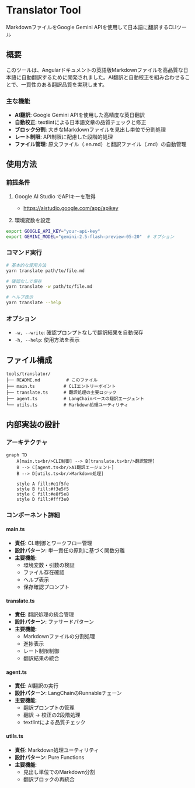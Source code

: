 # Translator Tool

MarkdownファイルをGoogle Gemini APIを使用して日本語に翻訳するCLIツール

## 概要

このツールは、Angularドキュメントの英語版Markdownファイルを高品質な日本語に自動翻訳するために開発されました。AI翻訳と自動校正を組み合わせることで、一貫性のある翻訳品質を実現します。

### 主な機能

- **AI翻訳**: Google Gemini APIを使用した高精度な英日翻訳
- **自動校正**: textlintによる日本語文章の品質チェックと修正
- **ブロック分割**: 大きなMarkdownファイルを見出し単位で分割処理
- **レート制限**: API制限に配慮した段階的処理
- **ファイル管理**: 原文ファイル（.en.md）と翻訳ファイル（.md）の自動管理

## 使用方法

### 前提条件

1. Google AI Studio でAPIキーを取得
   - https://aistudio.google.com/app/apikey
   
2. 環境変数を設定
```bash
export GOOGLE_API_KEY="your-api-key"
export GEMINI_MODEL="gemini-2.5-flash-preview-05-20"  # オプション
```

### コマンド実行

```bash
# 基本的な使用方法
yarn translate path/to/file.md

# 確認なしで保存
yarn translate -w path/to/file.md

# ヘルプ表示
yarn translate --help
```

### オプション

- `-w, --write`: 確認プロンプトなしで翻訳結果を自動保存
- `-h, --help`: 使用方法を表示

## ファイル構成

```
tools/translator/
├── README.md          # このファイル
├── main.ts           # CLIエントリーポイント
├── translate.ts      # 翻訳処理の主要ロジック
├── agent.ts          # LangChainベースの翻訳エージェント
└── utils.ts          # Markdown処理ユーティリティ
```

## 内部実装の設計

### アーキテクチャ

```mermaid
graph TD
    A[main.ts<br/>CLI制御] --> B[translate.ts<br/>翻訳管理]
    B --> C[agent.ts<br/>AI翻訳エージェント]
    B --> D[utils.ts<br/>Markdown処理]
    
    style A fill:#e1f5fe
    style B fill:#f3e5f5
    style C fill:#e8f5e8
    style D fill:#fff3e0
```

### コンポーネント詳細

#### main.ts
- **責任**: CLI制御とワークフロー管理
- **設計パターン**: 単一責任の原則に基づく関数分離
- **主要機能**:
  - 環境変数・引数の検証
  - ファイル存在確認
  - ヘルプ表示
  - 保存確認プロンプト

#### translate.ts
- **責任**: 翻訳処理の統合管理
- **設計パターン**: ファサードパターン
- **主要機能**:
  - Markdownファイルの分割処理
  - 進捗表示
  - レート制限制御
  - 翻訳結果の統合

#### agent.ts
- **責任**: AI翻訳の実行
- **設計パターン**: LangChainのRunnableチェーン
- **主要機能**:
  - 翻訳プロンプトの管理
  - 翻訳 → 校正の2段階処理
  - textlintによる品質チェック

#### utils.ts
- **責任**: Markdown処理ユーティリティ
- **設計パターン**: Pure Functions
- **主要機能**:
  - 見出し単位でのMarkdown分割
  - 翻訳ブロックの再統合
